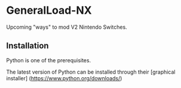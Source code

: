 # GeneralLoad-NX
Upcoming "ways" to mod V2 Nintendo Switches.

## Installation
Python is one of the prerequisites.

The latest version of Python can be installed through their [graphical installer] (https://www.python.org/downloads/)
